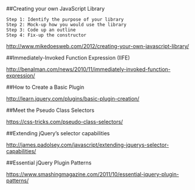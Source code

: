 ##Creating your own JavaScript Library

	Step 1: Identify the purpose of your library
	Step 2: Mock-up how you would use the library
	Step 3: Code up an outline
	Step 4: Fix-up the constructor

http://www.mikedoesweb.com/2012/creating-your-own-javascript-library/

##Immediately-Invoked Function Expression (IIFE)

http://benalman.com/news/2010/11/immediately-invoked-function-expression/

##How to Create a Basic Plugin

http://learn.jquery.com/plugins/basic-plugin-creation/

##Meet the Pseudo Class Selectors

https://css-tricks.com/pseudo-class-selectors/

##Extending jQuery’s selector capabilities

http://james.padolsey.com/javascript/extending-jquerys-selector-capabilities/

##Essential jQuery Plugin Patterns

https://www.smashingmagazine.com/2011/10/essential-jquery-plugin-patterns/